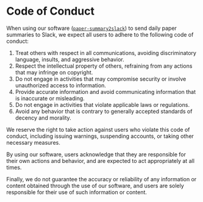 # Code of Conduct

When using our software ([`paper-summary2slack`](https://github.com/iwasakishuto/paper-summary2slack)) to send daily paper summaries to Slack, we expect all users to adhere to the following code of conduct:

1. Treat others with respect in all communications, avoiding discriminatory language, insults, and aggressive behavior.
2. Respect the intellectual property of others, refraining from any actions that may infringe on copyright.
3. Do not engage in activities that may compromise security or involve unauthorized access to information.
4. Provide accurate information and avoid communicating information that is inaccurate or misleading.
5. Do not engage in activities that violate applicable laws or regulations.
6. Avoid any behavior that is contrary to generally accepted standards of decency and morality.

We reserve the right to take action against users who violate this code of conduct, including issuing warnings, suspending accounts, or taking other necessary measures.

By using our software, users acknowledge that they are responsible for their own actions and behavior, and are expected to act appropriately at all times.

Finally, we do not guarantee the accuracy or reliability of any information or content obtained through the use of our software, and users are solely responsible for their use of such information or content.
